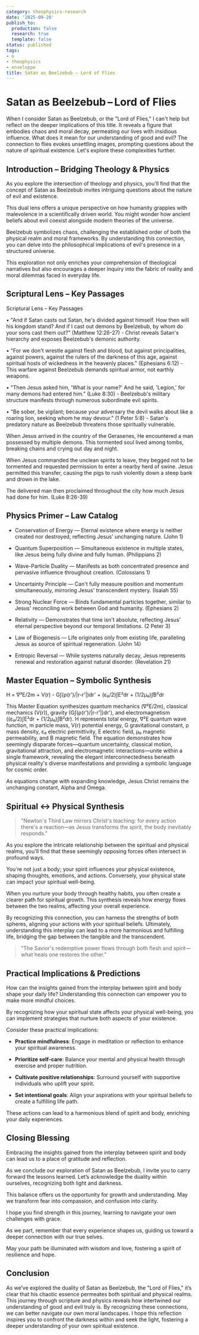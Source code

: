 ```yaml
---
category: theophysics-research
date: '2025-09-28'
publish_to:
  production: false
  research: true
  template: false
status: published
tags:
- o
- theophysics
- enveloppe
title: Satan as Beelzebub – Lord of Flies
---
```

   
# Satan as Beelzebub – Lord of Flies   
   
When I consider Satan as Beelzebub, or the "Lord of Flies," I can't help but reflect on the deeper implications of this title. It reveals a figure that embodies chaos and moral decay, permeating our lives with insidious influence. What does it mean for our understanding of good and evil? The connection to flies evokes unsettling images, prompting questions about the nature of spiritual existence. Let's explore these complexities further.   
   
## Introduction – Bridging Theology & Physics   
   
As you explore the intersection of theology and physics, you'll find that the concept of Satan as Beelzebub invites intriguing questions about the nature of evil and existence.   
   
This dual lens offers a unique perspective on how humanity grapples with malevolence in a scientifically driven world. You might wonder how ancient beliefs about evil coexist alongside modern theories of the universe.   
   
Beelzebub symbolizes chaos, challenging the established order of both the physical realm and moral frameworks. By understanding this connection, you can delve into the philosophical implications of evil's presence in a structured universe.   
   
This exploration not only enriches your comprehension of theological narratives but also encourages a deeper inquiry into the fabric of reality and moral dilemmas faced in everyday life.   
   
## Scriptural Lens – Key Passages   
   
Scriptural Lens – Key Passages   
   
• "And if Satan casts out Satan, he's divided against himself. How then will his kingdom stand? And if I cast out demons by Beelzebub, by whom do your sons cast them out?" (Matthew 12:26-27) - Christ reveals Satan's hierarchy and exposes Beelzebub's demonic authority.   
   
• "For we don't wrestle against flesh and blood, but against principalities, against powers, against the rulers of the darkness of this age, against spiritual hosts of wickedness in the heavenly places." (Ephesians 6:12) - This warfare against Beelzebub demands spiritual armor, not earthly weapons.   
   
• "Then Jesus asked him, 'What is your name?' And he said, 'Legion,' for many demons had entered him." (Luke 8:30) - Beelzebub's military structure manifests through numerous subordinate evil spirits.   
   
• "Be sober, be vigilant; because your adversary the devil walks about like a roaring lion, seeking whom he may devour." (1 Peter 5:8) - Satan's predatory nature as Beelzebub threatens those spiritually vulnerable.   
   
When Jesus arrived in the country of the Gerasenes, He encountered a man possessed by multiple demons. This tormented soul lived among tombs, breaking chains and crying out day and night.   
   
When Jesus commanded the unclean spirits to leave, they begged not to be tormented and requested permission to enter a nearby herd of swine. Jesus permitted this transfer, causing the pigs to rush violently down a steep bank and drown in the lake.   
   
The delivered man then proclaimed throughout the city how much Jesus had done for him. (Luke 8:26-39)   
   
## Physics Primer – Law Catalog   
   
* Conservation of Energy — Eternal existence where energy is neither created nor destroyed, reflecting Jesus' unchanging nature. (John 1)   
   
* Quantum Superposition — Simultaneous existence in multiple states, like Jesus being fully divine and fully human. (Philippians 2)   
   
* Wave-Particle Duality — Manifests as both concentrated presence and pervasive influence throughout creation. (Colossians 1)   
   
* Uncertainty Principle — Can't fully measure position and momentum simultaneously, mirroring Jesus' transcendent mystery. (Isaiah 55)   
   
* Strong Nuclear Force — Binds fundamental particles together, similar to Jesus' reconciling work between God and humanity. (Ephesians 2)   
   
* Relativity — Demonstrates that time isn't absolute, reflecting Jesus' eternal perspective beyond our temporal limitations. (2 Peter 3)   
   
* Law of Biogenesis — Life originates only from existing life, paralleling Jesus as source of spiritual regeneration. (John 14)   
   
* Entropic Reversal — While systems naturally decay, Jesus represents renewal and restoration against natural disorder. (Revelation 21)   
   
## Master Equation – Symbolic Synthesis   
   
H = ∇²E/2m + V(r) - G∫(ρ(r')/|r-r'|)dr' + (ε₀/2)∫E²dr + (1/2μ₀)∫B²dr   
   
This Master Equation synthesizes quantum mechanics (∇²E/2m), classical mechanics (V(r)), gravity (G∫(ρ(r')/|r-r'|)dr'), and electromagnetism ((ε₀/2)∫E²dr + (1/2μ₀)∫B²dr). H represents total energy, ∇²E quantum wave function, m particle mass, V(r) potential energy, G gravitational constant, ρ mass density, ε₀ electric permittivity, E electric field, μ₀ magnetic permeability, and B magnetic field. The equation demonstrates how seemingly disparate forces—quantum uncertainty, classical motion, gravitational attraction, and electromagnetic interactions—unite within a single framework, revealing the elegant interconnectedness beneath physical reality's diverse manifestations and providing a symbolic language for cosmic order.   
   
As equations change with expanding knowledge, Jesus Christ remains the unchanging constant, Alpha and Omega.   
   
## Spiritual ↔ Physical Synthesis   
   
> "Newton's Third Law mirrors Christ's teaching: for every action there's a reaction—as Jesus transforms the spirit, the body inevitably responds."   
   
As you explore the intricate relationship between the spiritual and physical realms, you'll find that these seemingly opposing forces often intersect in profound ways.   
   
You're not just a body; your spirit influences your physical existence, shaping thoughts, emotions, and actions. Conversely, your physical state can impact your spiritual well-being.   
   
When you nurture your body through healthy habits, you often create a clearer path for spiritual growth. This synthesis reveals how energy flows between the two realms, affecting your overall experience.   
   
By recognizing this connection, you can harness the strengths of both spheres, aligning your actions with your spiritual beliefs. Ultimately, understanding this interplay can lead to a more harmonious and fulfilling life, bridging the gap between the tangible and the transcendent.   
   
> "The Savior's redemptive power flows through both flesh and spirit—what heals one restores the other."   
   
## Practical Implications & Predictions   
   
How can the insights gained from the interplay between spirit and body shape your daily life? Understanding this connection can empower you to make more mindful choices.   
   
By recognizing how your spiritual state affects your physical well-being, you can implement strategies that nurture both aspects of your existence.   
   
Consider these practical implications:   
   
   
- **Practice mindfulness**: Engage in meditation or reflection to enhance your spiritual awareness.   
   
   
- **Prioritize self-care**: Balance your mental and physical health through exercise and proper nutrition.   
   
   
- **Cultivate positive relationships**: Surround yourself with supportive individuals who uplift your spirit.   
   
   
- **Set intentional goals**: Align your aspirations with your spiritual beliefs to create a fulfilling life path.   
   
These actions can lead to a harmonious blend of spirit and body, enriching your daily experiences.   
   
## Closing Blessing   
   
Embracing the insights gained from the interplay between spirit and body can lead us to a place of gratitude and reflection.   
   
As we conclude our exploration of Satan as Beelzebub, I invite you to carry forward the lessons learned. Let’s acknowledge the duality within ourselves, recognizing both light and darkness.   
   
This balance offers us the opportunity for growth and understanding. May we transform fear into compassion, and confusion into clarity.   
   
I hope you find strength in this journey, learning to navigate your own challenges with grace.   
   
As we part, remember that every experience shapes us, guiding us toward a deeper connection with our true selves.   
   
May your path be illuminated with wisdom and love, fostering a spirit of resilience and hope.   
   
## Conclusion   
   
As we’ve explored the duality of Satan as Beelzebub, the "Lord of Flies," it’s clear that his chaotic essence permeates both spiritual and physical realms. This journey through scripture and physics reveals how intertwined our understanding of good and evil truly is. By recognizing these connections, we can better navigate our own moral landscapes. I hope this reflection inspires you to confront the darkness within and seek the light, fostering a deeper understanding of your own spiritual existence.